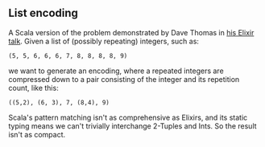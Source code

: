 ## List encoding

A Scala version of the problem demonstrated by Dave Thomas in
[his Elixir talk](https://www.youtube.com/watch?v=5hDVftaPQwY?t=12m17s).
Given a list of (possibly repeating) integers, such as:
```
(5, 5, 6, 6, 6, 7, 8, 8, 8, 8, 9)
```
we want to generate an encoding, where a repeated integers are compressed
down to a pair consisting of the integer and its repetition count, like this:
```
((5,2), (6, 3), 7, (8,4), 9)
```

Scala's pattern matching isn't as comprehensive as Elixirs, and its
static typing means we can't trivially interchange 2-Tuples and Ints.
So the result isn't as compact.